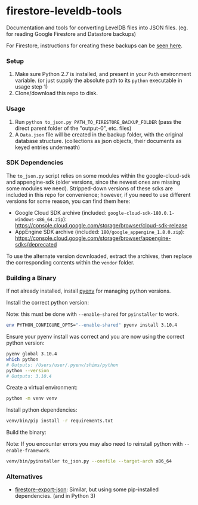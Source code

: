 # firestore-leveldb-tools

Documentation and tools for converting LevelDB files into JSON files. (eg. for reading Google Firestore and Datastore backups)

For Firestore, instructions for creating these backups can be [seen here](https://stackoverflow.com/a/51783326).

### Setup

1) Make sure Python 2.7 is installed, and present in your `Path` environment variable. (or just supply the absolute path to its `python` executable in usage step 1)
2) Clone/download this repo to disk.

### Usage

1) Run `python to_json.py PATH_TO_FIRESTORE_BACKUP_FOLDER` (pass the direct parent folder of the "output-0", etc. files)
2) A `Data.json` file will be created in the backup folder, with the original database structure. (collections as json objects, their documents as keyed entries underneath)

### SDK Dependencies

The `to_json.py` script relies on some modules within the google-cloud-sdk and appengine-sdk (older versions, since the newest ones are missing some modules we need). Stripped-down versions of these sdks are included in this repo for convenience; however, if you need to use different versions for some reason, you can find them here:
* Google Cloud SDK archive (included: `google-cloud-sdk-180.0.1-windows-x86_64.zip`): https://console.cloud.google.com/storage/browser/cloud-sdk-release
* AppEngine SDK archive (included: `180/google_appengine_1.8.0.zip`): https://console.cloud.google.com/storage/browser/appengine-sdks/deprecated

To use the alternate version downloaded, extract the archives, then replace the corresponding contents within the `vendor` folder.

### Building a Binary

If not already installed, install [pyenv](https://github.com/pyenv/pyenv) for managing python versions.

Install the correct python version:

Note: this must be done with `--enable-shared` for `pyinstaller` to work.

```bash
env PYTHON_CONFIGURE_OPTS="--enable-shared" pyenv install 3.10.4
```

Ensure your pyenv install was correct and you are now using the correct python version:

```bash
pyenv global 3.10.4
which python
# Outputs: /Users/user/.pyenv/shims/python
python --version
# Outputs: 3.10.4
```

Create a virtual environment:

```bash
python -m venv venv
```

Install python dependencies:

```bash
venv/bin/pip install -r requirements.txt
```

Build the binary:

Note: If you encounter errors you may also need to reinstall python with `--enable-framework`.

```bash
venv/bin/pyinstaller to_json.py --onefile --target-arch x86_64
```

### Alternatives

* [firestore-export-json](https://github.com/labbots/firestore-export-json): Similar, but using some pip-installed dependencies. (and in Python 3)
